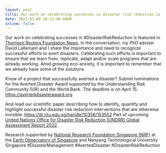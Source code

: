 ```yaml
---
layout: post
title: Our work on celebrating successes in disaster risk reduction is featured in [Thomson Reuters Foundation News](https://news.trust.org/item/20220309084651-say6j/).
date: 2022-03-09 16:11:00-0400
inline: false
---
```


Our work on celebrating successes in #DisasterRiskReduction is featured in [Thomson Reuters Foundation News](https://news.trust.org/item/20220309084651-say6j/). In the conversation, my PhD adviser David Lallemant and I share the importance and need to recognize successful efforts to avert disasters. Celebrating such efforts is important to ensure that we learn from, replicate, adapt and/or scale programs that are already working. Amid growing eco-anxiety, it is important to remember that we already have some of the solutions. 

Know of a project that successfully averted a disaster? Submit nominations for the Averted Disaster Award supported by the Understanding Risk Community (UR) and the World Bank. The deadline is on April 15: https://averteddisasteraward.org

And read our scientific paper describing how to identify, quantify and highlight successful disaster risk reduction interventions that are otherwise invisible: https://dr.ntu.edu.sg/handle/10356/153502 Part of upcoming [United Nations Office for Disaster Risk Reduction (UNDRR) Global Assessment Report 2022](https://gar.undrr.org).

Research supported by [National Research Foundation Singapore (NRF)](https://www.nrf.gov.sg) at the [Earth Observatory of Singapore](https://earthobservatory.sg) and Nanyang Technological University Singapore
#DisasterManagement #AvertedDisaster #DisasterRiskReduction
